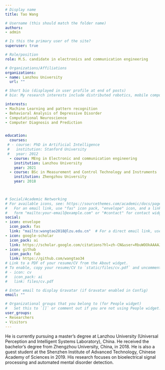 ```yaml
---
# Display name
title: Tao Wang

# Username (this should match the folder name)
authors:
- admin

# Is this the primary user of the site?
superuser: true

# Role/position
role: M.S. candidate in electronics and communication engineering

# Organizations/Affiliations
organizations:
- name: Lanzhou University
  url: ""

# Short bio (displayed in user profile at end of posts)
# bio: My research interests include distributed robotics, mobile computing and programmable matter.

interests:
- Machine Learning and pattern recognition
- Behavioral Analysis of Depressive Disorder
- Computational Neuroscience
- Computer Diagnosis and Prediction


education:
  courses:
 # - course: PhD in Artificial Intelligence
 #   institution: Stanford University
 #   year: 2012
  - course: MEng in Electronic and communication engineering
    institution: Lanzhou University
    year: 2021
  - course: BSc in Measurement and Control Technology and Instruments
    institution: Zhengzhou University
    year: 2018
    


# Social/Academic Networking
# For available icons, see: https://sourcethemes.com/academic/docs/page-builder/#icons
#   For an email link, use "fas" icon pack, "envelope" icon, and a link in the
#   form "mailto:your-email@example.com" or "#contact" for contact widget.
social:
- icon: envelope
  icon_pack: fas
  link: "mailto:wangtao2018@lzu.edu.cn"  # For a direct email link, use "wangtao2018@lzu.edu.cn".
- icon: google-scholar
  icon_pack: ai
  link: https://scholar.google.com/citations?hl=zh-CN&user=RbuWOOkAAAAJ
- icon: github
  icon_pack: fab
  link: https://github.com/wangtao34
# Link to a PDF of your resume/CV from the About widget.
# To enable, copy your resume/CV to `static/files/cv.pdf` and uncomment the lines below.
# - icon: cv
#   icon_pack: ai
#   link: files/cv.pdf

# Enter email to display Gravatar (if Gravatar enabled in Config)
email: ""

# Organizational groups that you belong to (for People widget)
#   Set this to `[]` or comment out if you are not using People widget.
user_groups:
- Researchers
- Visitors
---
```

He is currently pursuing a master’s degree at Lanzhou University (Universal Perception and Intelligent Systems Laboratory), China. He received the bachelor’s degree from Zhengzhou University, China, in 2018.  He is also a guest student at the Shenzhen Institute of Advanced Technology, Chinese Academy of Sciences in 2019. His research focuses on bioelectrical signal processing and automated mental disorder detection.
